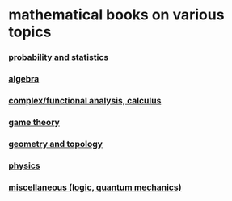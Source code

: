 # mathematical books on various topics

### [probability and statistics](https://github.com/Suraba03/math-books/tree/main/PT_MS)

### [algebra](https://github.com/Suraba03/math-books/tree/main/algebra)

### [complex/functional analysis, calculus](https://github.com/Suraba03/math-books/tree/main/analysis)

### [game theory](https://github.com/Suraba03/math-books/tree/main/game_theory)

### [geometry and topology](https://github.com/Suraba03/math-books/tree/main/geometry_topology)

### [physics](https://github.com/Suraba03/math-books/tree/main/physics)

### [miscellaneous (logic, quantum mechanics)](https://github.com/Suraba03/math-books/tree/main/other)
